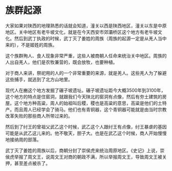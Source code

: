 # 族群起源

大家如果对陕西的地理熟悉的话就会知道，潼关以西是陕西地区，潼关以东是中原地区。关中地区有老牛坡文化，就是在今天西安市郊灞桥区这个地方有老牛坡文化。然后到武丁执政的时候，武丁灭了姜姓的周族（周族的起源一定是从羌人当中来的），不是姬姓的周族。

这个族群殉人、食人现象非常严重，这些人被商朝人任命来统治关中地区。周族的人出自羌人，他们是农牧兼营的，既会放牧，也要种植。

对于商人来讲，祭祀用的人的一个非常重要的来源，就是羌人。这些羌人为了躲避这些捕手，就逃到了北方山地里。

现代人在豳这个地方发掘了碾子坡遗址。碾子坡遗址距今大概3500年到3100年，这个地方的特点是住窑洞，就跟我们今天陕北的窑洞有点像，然后有夯土建筑的房屋。这个地方种高粱，周人的始祖叫后稷，稷也是高粱的意思，高粱是他们的土特产。而且周人已经学会了骑马。他们也有青铜器，这个青铜器可能就是由当时宗教改革失败的那些商人所带过来的。

然后到了纣王的曾祖父武乙这个时候，武乙这个人跟纣王有点像，纣王暴虐的基因可能是从武乙这儿来的。他不敬天，胆子大。也是在武乙这个时候，商人开始慢慢地接纳周的部落。



武丁灭了姜姓的周族以后，商朝分封了崇侯虎来统治周原地区。《史记》上说，崇侯虎举报了周文王，说周文王对商的朝政不满，所以举报周文王，导致周文王被关押，甚至差点被杀了。









